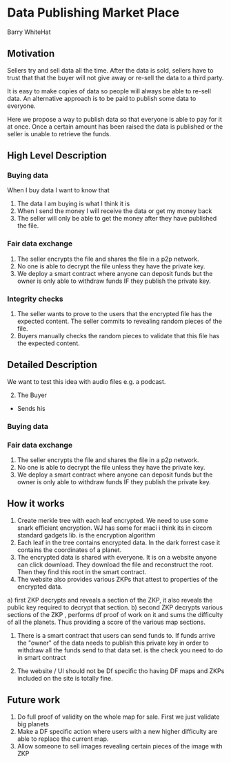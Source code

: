 # Data Publishing Market Place
Barry WhiteHat

## Motivation
Sellers try and sell data all the time. After the data is sold, sellers have to trust that that the buyer will not give away or re-sell the data to a third party.

It is easy to make copies of data so people will always be able to re-sell data. An alternative approach is to be paid to publish some data to everyone. 

Here we propose a way to publish data so that everyone is able to pay for it at once. Once a certain amount has been raised the data is published or the seller is unable to retrieve the funds. 

## High Level Description

### Buying data 

When I buy data I want to know that 

1. The data I am buying is what I think it is 
2. When I send the money I will receive the data or get my money back
3. The seller will only be able to get the money after they have published the file. 

### Fair data exchange 

1. The seller encrypts the file and shares the file in a p2p network. 
2. No one is able to decrypt the file unless they have the private key. 
3. We deploy a smart contract where anyone can deposit funds but the owner is only able to withdraw funds IF they publish the private key.

### Integrity checks 

1. The seller wants to prove to the users that the encrypted file has the expected content. The seller commits to revealing random pieces of the file.
2. Buyers manually checks the random pieces to validate that this file has the expected content.

## Detailed Description

We want to test this idea with audio files e.g. a podcast.

2. The Buyer
* Sends his 

### Buying data 

### Fair data exchange 

1. The seller encrypts the file and shares the file in a p2p network. 
2. No one is able to decrypt the file unless they have the private key. 
3. We deploy a smart contract where anyone can deposit funds but the owner is only able to withdraw funds IF they publish the private key.

## How it works 

1. Create merkle tree with each leaf encrypted. We need to use some snark efficient encryption. WJ has some for maci i think its in circom standard gadgets lib.  is the encryption algorithm
2. Each leaf in the tree contains encrypted data. In the dark forrest case it contains the coordinates of a planet. 
3. The encrypted data is shared with everyone. It is on a website anyone can click download. They download the file and reconstruct the root. Then they find this root in the smart contract. 
4. The website also provides various ZKPs that attest to properties of the encrypted data.

a) first ZKP decrypts and reveals a section of the ZKP, it also reveals the public key required to decrypt that section. 
b) second ZKP decrypts various sections of the ZKP , performs df proof of work on it and sums the difficulty of all the planets. Thus providing a score of the various map sections.

1. There is a smart contract that users can send funds to. If funds arrive the "owner" of the data needs to publish this private key in order to withdraw all the funds send to that data set. is the check you need to do in smart contract

2. The website / UI should not be Df specific tho having DF maps and ZKPs included on the site is totally fine. 

## Future work 

1. Do full proof of validity on the whole map for sale. First we just validate big planets 
2. Make a DF specific action where users with a new higher difficulty are able to replace the current map. 
3. Allow someone to sell images revealing certain pieces of the image with ZKP

